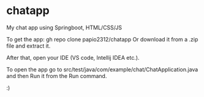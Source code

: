 # chatapp
My chat app using Springboot, HTML/CSS/JS

To get the app:
gh repo clone papio2312/chatapp
Or download it from a .zip file and extract it.

After that, open your IDE (VS code, Intellij IDEA etc.). 

To open the app go to src/test/java/com/example/chat/ChatApplication.java and then Run it from the Run command.

:)
